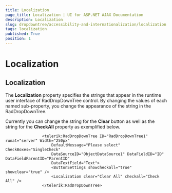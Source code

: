```yaml
---
title: Localization
page_title: Localization | UI for ASP.NET AJAX Documentation
description: Localization
slug: dropdowntree/accessibility-and-internationalization/localization
tags: localization
published: True
position: 1
---
```


# Localization





## Localization

The **Localization** property specifies the strings that appear in the runtime user interface of RadDropDownTree control. By changing the values of each named sub-property, you change the appearance of the string in the RadDropDownTree.

Currently you can change the string for the **Clear** button as well as the string for the **CheckAll** property as exemplified below.

````ASPNET
	            <telerik:RadDropDownTree ID="RadDropDownTree1" runat="server" Width="250px" 
	                DefaultMessage="Please select" CheckBoxes="SingleCheck"
	                DataSourceID="ObjectDataSource1" DataFieldID="ID" DataFieldParentID="ParentID"
	                DataTextField="Text">
	                <ButtonSettings showcheckall="true" showclear="true" />
	                <Localization clear="Clear All" checkall="Check All" />
	            </telerik:RadDropDownTree>
````


